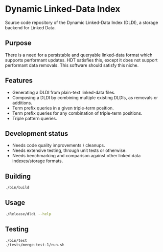 # Dynamic Linked-Data Index

Source code repository of the Dynamic Linked-Data Index (DLDI), a storage backend for Linked Data. 

## Purpose

There is a need for a persistable and queryable linked-data format which supports performant updates. HDT satisfies this, except it does not support performant data removals. This software should satisfy this niche. 

## Features

 - Generating a DLDI from plain-text linked-data files.
 - Composing a DLDI by combining multiple existing DLDIs, as removals or additions. 
 - Term prefix queries in a given triple-term position.
 - Term prefix queries for any combination of triple-term positions.
 - Triple pattern queries. 

## Development status

 - Needs code quality improvements / cleanups. 
 - Needs extensive testing, through unit tests or otherwise.  
 - Needs benchmarking and comparison against other linked data indexes/storage formats. 

## Building

```bash
./bin/build
```

## Usage 

```bash
./Release/dldi --help
```

## Testing

```bash
./bin/test
./tests/merge-test-1/run.sh
```